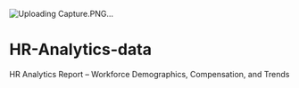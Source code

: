 
![Uploading Capture.PNG…]()


# HR-Analytics-data
HR Analytics Report – Workforce Demographics, Compensation, and Trends
